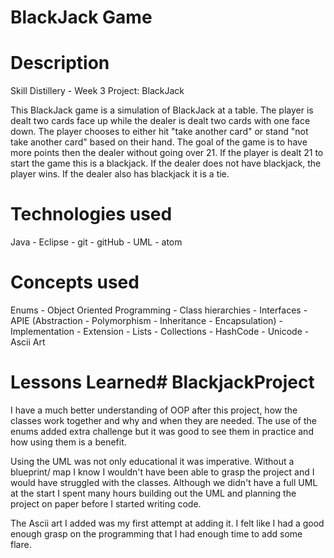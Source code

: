 # BlackJack Game



# Description

Skill Distillery -   Week 3 Project: BlackJack

This BlackJack game is a simulation of BlackJack at a table. The player is dealt two cards face up while the dealer is dealt two cards with one face down. The player chooses to either hit "take another card" or stand "not take another card" based on their hand. The goal of the game is to have more points then the dealer without going over 21. If the player is dealt 21 to start the game this is a blackjack. If the dealer does not have blackjack, the player wins. If the dealer also has blackjack it is a tie. 


# Technologies used

Java - Eclipse - git - gitHub - UML - atom



# Concepts used

Enums - Object Oriented Programming - Class hierarchies - Interfaces - APIE (Abstraction - Polymorphism - Inheritance - Encapsulation) - Implementation - Extension - Lists - Collections - HashCode - Unicode - Ascii Art



# Lessons Learned# BlackjackProject

I have a much better understanding of OOP after this project, how the classes work together and why and when they are needed. The use of the enums added extra challenge but it was good to see them in practice and how using them is a benefit. 

Using the UML was not only educational it was imperative. Without a blueprint/ map I know I wouldn't have been able to grasp the project and I would have struggled with the classes. Although we didn't have a full UML at the start I spent many hours building out the UML and planning the project on paper before I started writing code.
 
 The Ascii art I added was my first attempt at adding it. I felt like I had a good enough grasp on the programming that I had enough time to add some flare. 
